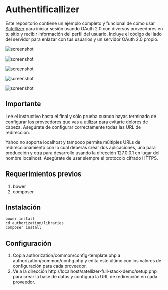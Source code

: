 # Authentificallizer

Este repositorio contiene un ejemplo completo y funcional de cómo usar [Satellizer](https://github.com/sahat/satellizer) para iniciar sesión usando OAuth 2.0 con diversos proveedores en tu sitio y recibir información del perfil del usuario. Incluye el código del lado del servidor para enlazar con tus usuarios y un servidor OAuth 2.0 propio.

![screenshot](https://jmouriz.github.io/resources/images/screenshots/authentificallizer-1.png "Screenshot")

![screenshot](https://jmouriz.github.io/resources/images/screenshots/authentificallizer-2.png "Screenshot")

![screenshot](https://jmouriz.github.io/resources/images/screenshots/authentificallizer-3.png "Screenshot")

![screenshot](https://jmouriz.github.io/resources/images/screenshots/authentificallizer-4.png "Screenshot")

![screenshot](https://jmouriz.github.io/resources/images/screenshots/authentificallizer-5.png "Screenshot")

## Importante

Leé el instructivo hasta el final y sólo prueba cuando hayas terminado de configurar los proveedores que vas a utilizar para evitarte dolores de cabeza. Asegúrate de configurar correctamente todas las URL de redirección.

Yahoo no soporta localhost y tampoco permite múltiples URLs de redireccionamiento con lo cual deberás crear dos aplicaciones, una para producción y otra para desarrollo usando la dirección 127.0.0.1 en lugar del nombre localhost. Asegúrate de usar siempre el protocolo cifrado HTTPS.

## Requerimientos previos

1. bower
2. composer

## Instalación

```
bower install
cd authorization/libraries
composer install
```

## Configuración

1. Copia authorization/common/config-template.php a authorization/common/config.php y edita este último con los valores de configuración para cada proveedor.
2. Ve a la dirección http://localhost/satellizer-full-stack-demo/setup.php para crear la base de datos y configura la URL de redirección en cada proveedor.
